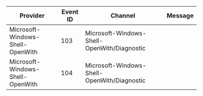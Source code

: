 Provider                          |  Event ID  |  Channel                                      |  Message
----------------------------------|------------|-----------------------------------------------|---------
Microsoft-Windows-Shell-OpenWith  |  103       |  Microsoft-Windows-Shell-OpenWith/Diagnostic  |
Microsoft-Windows-Shell-OpenWith  |  104       |  Microsoft-Windows-Shell-OpenWith/Diagnostic  |